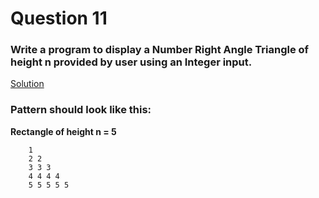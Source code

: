 # Question 11

### Write a program to display a Number Right Angle Triangle of height **n** provided by user using an Integer input.

[Solution](/techgig/pattern_11/num_right_triangle.java)

### Pattern should look like this:

**Rectangle of height n = 5**
```
    1
    2 2
    3 3 3
    4 4 4 4
    5 5 5 5 5
```